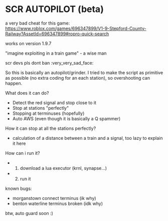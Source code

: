# SCR AUTOPILOT (beta)

a very bad cheat for this game: https://www.roblox.com/games/696347899/V1-9-Stepford-County-Railway?AssetId=696347899#ropro-quick-search

works on version 1.9.7

"imagine exploiting in a train game" - a wise man

scr devs pls dont ban :very_very_sad_face:

So this is basically an autopilot/grinder. I tried to make the script as primitive as possible (no extra coding for an each station), so overshooting can happen.

What does it can do?
- Detect the red signal and stop close to it
- Stop at stations "perfectly"
- Stopping at terminuses (hopefully)
- Auto AWS (even though it is basically a Q spammer)

How it can stop at all the stations perfectly?
- calculation of a distance between a train and a signal, too lazy to explain it here

How can i run it?
- 1) download a lua executor (krnl, synapse...)
- 2) run it

known bugs:
- morganstown connect terminus (ik why)
- benton waterline terminus broken (idk why)


btw, auto guard soon :)
